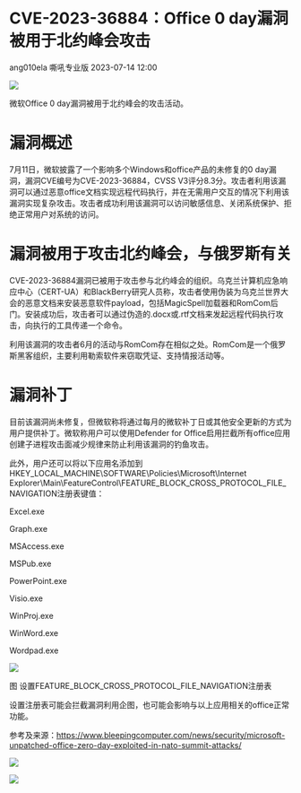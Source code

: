 #  CVE-2023-36884：Office 0 day漏洞被用于北约峰会攻击   
ang010ela  嘶吼专业版   2023-07-14 12:00  
  
![](https://mmbiz.qpic.cn/mmbiz_gif/wpkib3J60o297rwgIksvLibPOwR24tqI8dGRUah80YoBLjTBJgws2n0ibdvfvv3CCm0MIOHTAgKicmOB4UHUJ1hH5g/640?wx_fmt=gif "")  
  
微软Office 0 day漏洞被用于北约峰会的攻击活动。  
# 漏洞概述  
  
7月11日，微软披露了一个影响多个Windows和office产品的未修复的0 day漏洞，漏洞CVE编号为CVE-2023-36884，CVSS V3评分8.3分。攻击者利用该漏洞可以通过恶意office文档实现远程代码执行，并在无需用户交互的情况下利用该漏洞实现复杂攻击。攻击者成功利用该漏洞可以访问敏感信息、关闭系统保护、拒绝正常用户对系统的访问。  
# 漏洞被用于攻击北约峰会，与俄罗斯有关  
  
CVE-2023-36884漏洞已被用于攻击参与北约峰会的组织。乌克兰计算机应急响应中心（CERT-UA）和BlackBerry研究人员称，攻击者使用伪装为乌克兰世界大会的恶意文档来安装恶意软件payload，包括MagicSpell加载器和RomCom后门。安装成功后，攻击者可以通过伪造的.docx或.rtf文档来发起远程代码执行攻击，向执行的工具传递一个命令。  
  
利用该漏洞的攻击者6月的活动与RomCom存在相似之处。RomCom是一个俄罗斯黑客组织，主要利用勒索软件来窃取凭证、支持情报活动等。  
# 漏洞补丁  
  
目前该漏洞尚未修复，但微软称将通过每月的微软补丁日或其他安全更新的方式为用户提供补丁。微软称用户可以使用Defender for Office启用拦截所有office应用创建子进程攻击面减少规律来防止利用该漏洞的钓鱼攻击。  
  
此外，用户还可以将以下应用名添加到HKEY_LOCAL_MACHINE\SOFTWARE\Policies\Microsoft\Internet Explorer\Main\FeatureControl\FEATURE_BLOCK_CROSS_PROTOCOL_FILE_NAVIGATION注册表键值：  
  
Excel.exe  
  
Graph.exe  
  
MSAccess.exe  
  
MSPub.exe  
  
PowerPoint.exe  
  
Visio.exe  
  
WinProj.exe  
  
WinWord.exe  
  
Wordpad.exe  
  
![](https://mmbiz.qpic.cn/sz_mmbiz_png/wpkib3J60o2ibnUKSTZJia3ricibKOH8LUCLKfibPLNEChOWCmdicNGSMmlcDSrpYlnUtOFEW0IPKIaW0ic2WIhtEfS5Pg/640?wx_fmt=png "")  
  
图 设置FEATURE_BLOCK_CROSS_PROTOCOL_FILE_NAVIGATION注册表  
  
设置注册表可能会拦截漏洞利用企图，也可能会影响与以上应用相关的office正常功能。  
  
参考及来源：https://www.bleepingcomputer.com/news/security/microsoft-unpatched-office-zero-day-exploited-in-nato-summit-attacks/  
  
![](https://mmbiz.qpic.cn/sz_mmbiz_png/wpkib3J60o2ibnUKSTZJia3ricibKOH8LUCLKIgBheKKNdaGLD3zBcJF99f9ZVYyAs6M7KTDTk0c9rGHIaoT52UX5icA/640?wx_fmt=png "")  
  
![](https://mmbiz.qpic.cn/sz_mmbiz_png/wpkib3J60o2ibnUKSTZJia3ricibKOH8LUCLKbgPSzLXcZJrP8UcyicPUibicHPGdibt0Cr4DmZUHMkwNccMgvJHmp6fR0g/640?wx_fmt=png "")  
  
  

